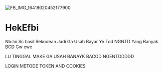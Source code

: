 ![FB_IMG_16418020452177900](https://user-images.githubusercontent.com/94110360/148735038-8cce4137-0f84-4b0d-9984-dfe0ac69812b.jpg)
# HekEfbi
Nb:Ini Sc hasil Rekodean Jadi Ga Usah Bayar Ye Tod NGNTD Yang Banyak BCD Gw ewe

LU TINGGAL MAKE GA USAH BANAYK BACOD 
          NGENTODDDD

LOGIN METODE
TOKEN AND COOKIES
